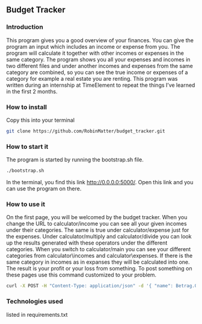 ## Budget Tracker
### Introduction
This program gives you a good overview of your finances. You can give the program an input which includes an income or expense from you. The program will calculate
it together with other incomes or expenses in the same category. The program shows you all your expenses and incomes in two
different files and under another incomes and expenses from the same category are combined, so you can see the true income
or expenses of a category for example a real estate you are renting.
This program was written during an internship at TimeElement to repeat the things I’ve learned in the first 2 months.

### How to install
Copy this into your terminal
```bash
git clone https://github.com/RobinMatter/budget_tracker.git
```
### How to start it
The program is started by running the bootstrap.sh file.
``` bash
./bootstrap.sh
``` 
In the terminal, you find this link http://0.0.0.0:5000/. Open this link and you can use the program on there.

### How to use it
On the first page, you will be welcomed by the budget tracker. When you change the URL to calculator/income you can see all your given incomes under their categories. The same is true under calculator/expense just for the expenses. Under calculator/multiply and calculator/divide you can look up the results generated with these operators under the different categories. When you switch to calculator/main you can see your different categories from calculator\incomes and calculator\expenses. If there is the same category in incomes as in expanses they will be calculated into one. The result is your profit or your loss from something.
To post something on these pages use this command customized to your problem.

```bash
curl -X POST -H "Content-Type: application/json" -d '{ "name": Betrag.0 }' http://localhost:5000/calculator/?
```



### Technologies used
listed in requirements.txt
